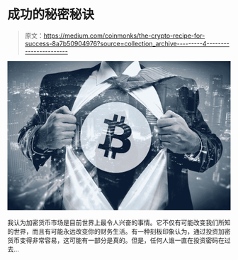 # 成功的秘密秘诀

> 原文：<https://medium.com/coinmonks/the-crypto-recipe-for-success-8a7b50904976?source=collection_archive---------4----------------------->

![](img/a4710ca3a0475a18bbf27d0116c5b263.png)

我认为加密货币市场是目前世界上最令人兴奋的事情。它不仅有可能改变我们所知的世界，而且有可能永远改变你的财务生活。有一种刻板印象认为，通过投资加密货币变得非常容易，这可能有一部分是真的。但是，任何人谁一直在投资密码在过去…